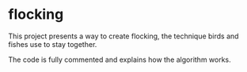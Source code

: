 # flocking
This project presents a way to create flocking, the technique birds and fishes use to stay together.

The code is fully commented and explains how the algorithm works.
